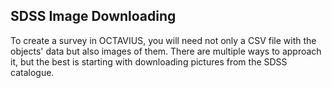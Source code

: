 ## SDSS Image Downloading

To create a survey in OCTAVIUS, you will need not only a CSV file with the objects' data but also images of them. 
There are multiple ways to approach it, but the best is starting with downloading pictures from the SDSS catalogue.  
